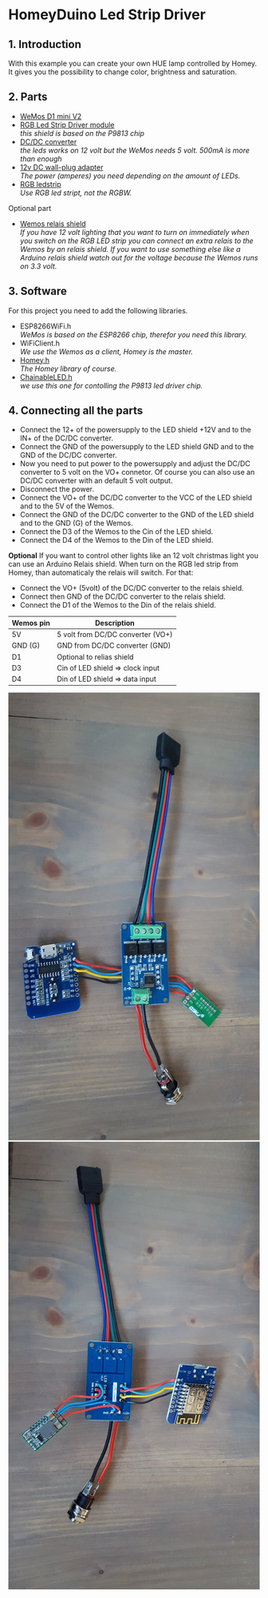 # HomeyDuino Led Strip Driver

## 1. Introduction
With this example you can create your own HUE lamp controlled by Homey. It gives you the possibility to change color, brightness and saturation.

## 2. Parts
* [WeMos D1 mini V2](https://nl.aliexpress.com/wholesale?catId=0&initiative_id=SB_20180102232002&SearchText=WeMos+D1+mini+V2)
* [RGB Led Strip Driver module](https://nl.aliexpress.com/wholesale?catId=0&initiative_id=SB_20180102231858&SearchText=RGB+Led+Strip+Driver+module) <br>
  <i>this shield is based on the P9813 chip</i>
* [DC/DC converter](https://nl.aliexpress.com/wholesale?catId=0&initiative_id=SB_20180102232329&SearchText=DC+DC+Step+Down+Buck+Converter) <br>
  <i>the leds works on 12 volt but the WeMos needs 5 volt. 500mA is more than enough</i>
* [12v DC wall-plug adapter](https://nl.aliexpress.com/wholesale?catId=0&initiative_id=SB_20180102234456&SearchText=12+volt+power+supply) <br>
  <i>The power (amperes) you need depending on the amount of LEDs.</i>
* [RGB ledstrip](https://nl.aliexpress.com/wholesale?catId=0&initiative_id=SB_20180102234421&SearchText=led+strip+SMD+5050) <br>
  <i>Use RGB led stript, not the RGBW.</i>

Optional part
* [Wemos relais shield](https://nl.aliexpress.com/wholesale?catId=0&initiative_id=SB_20180107000934&SearchText=wemos+relais+shield)<br>
  <i>If you have 12 volt lighting that you want to turn on immediately when you switch on the RGB LED strip you can connect an extra relais to the Wemos by an relais shield. If you want to use something else like a Arduino relais shield watch out for the voltage because the Wemos runs on 3.3 volt.</i>

## 3. Software
For this project you need to add the following libraries.
* ESP8266WiFi.h <br>
  <i>WeMos is based on the ESP8266 chip, therefor you need this library.</i>
* WiFiClient.h <br>
  <i>We use the Wemos as a client, Homey is the master.</i>
* [Homey.h](https://github.com/athombv/homey-arduino-library) <br>
  <i>The Homey library of course.</i>
* [ChainableLED.h]( https://github.com/pjpmarques/ChainableLED) <br>
  <i>we use this one for contolling the P9813 led driver chip.</i>

## 4. Connecting all the parts
* Connect the 12+ of the powersupply to the LED shield +12V and to the IN+ of the DC/DC converter.
* Connect the GND of the powersupply to the LED shield GND and to the GND of the DC/DC converter.
* Now you need to put power to the powersupply and adjust the DC/DC converter to 5 volt on the VO+ connetor. 
Of course you can also use an DC/DC converter with an default 5 volt output.
* Disconnect the power.
* Connect the VO+ of the DC/DC converter to the VCC of the LED shield and to the 5V of the Wemos.
* Connect the GND of the DC/DC converter to the GND of the LED shield and to the GND (G) of the Wemos.
* Connect the D3 of the Wemos to the Cin of the LED shield.
* Connect the D4 of the Wemos to the Din of the LED shield.

<strong>Optional</strong>
If you want to control other lights like an 12 volt christmas light you can use an Arduino Relais shield. 
When turn on the RGB led strip from Homey, than automaticaly the relais will switch.
For that:
* Connect the VO+ (5volt) of the DC/DC converter to the relais shield.
* Connect then GND of the DC/DC converter to the relais shield.
* Connect the D1 of the Wemos to the Din of the relais shield.


| Wemos pin   | Description                                                             |
|-------------|-------------------------------------------------------------------------|
| 5V          | 5 volt from DC/DC converter (VO+)                                       |
| GND (G)     | GND from DC/DC converter (GND)                                          |
| D1          | Optional to relias shield                                               |
| D3          | Cin of LED shield => clock input                                        |
| D4          | Din of LED shield => data input                                         |

![PCB](PCB_front.jpg)
![PCB](PCB_back.jpg)
